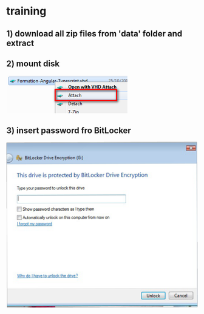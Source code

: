 # training

## 1) download all zip files from 'data' folder and extract


## 2) mount disk
![mountdisk](/screenshots/attach.png)

## 3) insert password fro BitLocker
![passwordBitLocker](/screenshots/passwordBitLocker.png)
